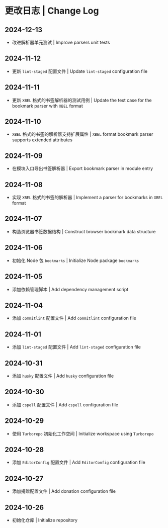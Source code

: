 # 更改日志 | Change Log

## 2024-12-13

- 改进解析器单元测试 | Improve parsers unit tests

## 2024-11-12

- 更新 `lint-staged` 配置文件 | Update `lint-staged` configuration file

## 2024-11-11

- 更新 `XBEL` 格式的书签解析器的测试用例 | Update the test case for the bookmark parser with `XBEL` format

## 2024-11-10

- `XBEL` 格式的书签的解析器支持扩展属性 | `XBEL` format bookmark parser supports extended attributes

## 2024-11-09

- 在模块入口导出书签解析器 | Export bookmark parser in module entry

## 2024-11-08

- 实现 `XBEL` 格式的书签的解析器 | Implement a parser for bookmarks in `XBEL` format

## 2024-11-07

- 构造浏览器书签数据结构 | Construct browser bookmark data structure

## 2024-11-06

- 初始化 Node 包 `bookmarks` | Initialize Node package `bookmarks`

## 2024-11-05

- 添加依赖管理脚本 | Add dependency management script

## 2024-11-04

- 添加 `commitlint` 配置文件 | Add `commitlint` configuration file

## 2024-11-01

- 添加 `lint-staged` 配置文件 | Add `lint-staged` configuration file

## 2024-10-31

- 添加 `husky` 配置文件 | Add `husky` configuration file

## 2024-10-30

- 添加 `cspell` 配置文件 | Add `cspell` configuration file

## 2024-10-29

- 使用 `Turborepo` 初始化工作空间 | Initialize workspace using `Turborepo`

## 2024-10-28

- 添加 `EditorConfig` 配置文件 | Add `EditorConfig` configuration file

## 2024-10-27

- 添加捐赠配置文件 | Add donation configuration file

## 2024-10-26

- 初始化仓库 | Initialize repository
